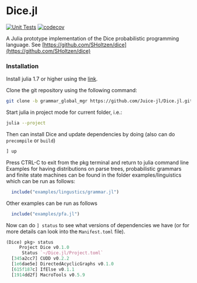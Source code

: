 # Dice.jl

[![Unit Tests](https://github.com/Juice-jl/Dice.jl/workflows/Unit%20Tests/badge.svg)](https://github.com/Juice-jl/Dice.jl/actions?query=workflow%3A%22Unit+Tests%22+branch%3Amain)  [![codecov](https://codecov.io/gh/Juice-jl/Dice.jl/branch/main/graph/badge.svg)](https://codecov.io/gh/Juice-jl/Dice.jl)

A Julia prototype implementation of the Dice probabilistic programming language.
See [https://github.com/SHoltzen/dice](https://github.com/SHoltzen/dice)


### Installation

Install julia 1.7 or higher using the [link](https://julialang.org/downloads/platform/).

Clone the git repository using the following command:
```bash
git clone -b grammar_global_mgr https://github.com/Juice-jl/Dice.jl.git
```

Start julia in project mode for current folder, i.e.:
```bash
julia --project
```

Then can install Dice and update dependencies by doing (also can do `precompile` or `build`)

```julia
] up
```

Press CTRL-C to exit from the pkg terminal and return to julia command line
Examples for having distributions on parse trees, probabilistic grammars and finite state machines can be found in the folder examples/linguistics which can be run as follows:

```julia
  include("examples/lingustics/grammar.jl")
```

Other examples can be run as follows
```julia
  include("examples/pfa.jl")
```

Now can do `] status` to see what versions of dependencies we have (or for more details can look into the `Manifest.toml` file).

```julia
(Dice) pkg> status
     Project Dice v0.1.0
      Status `~/Dice.jl/Project.toml`
  [345a2cc7] CUDD v0.2.2
  [1e6dae5e] DirectedAcyclicGraphs v0.1.0
  [615f187c] IfElse v0.1.1
  [1914dd2f] MacroTools v0.5.9
```
